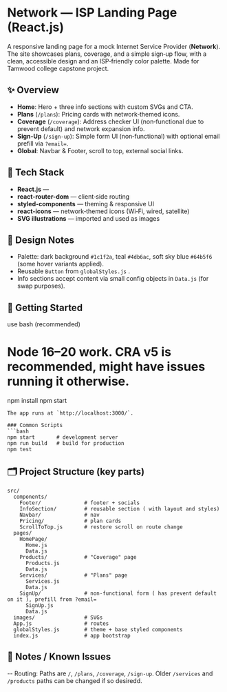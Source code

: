 # Network — ISP Landing Page (React.js)

A responsive landing page for a mock Internet Service Provider (**Network**). The site showcases plans, coverage, and a simple sign‑up flow, with a clean, accessible design and an ISP‑friendly color palette. Made for Tamwood college capstone project.

## ✨ Overview
- **Home**: Hero + three info sections with custom SVGs and CTA.
- **Plans** (`/plans`): Pricing cards with network‑themed icons.
- **Coverage** (`/coverage`): Address checker UI (non‑functional due to prevent default) and network expansion info.
- **Sign‑Up** (`/sign-up`): Simple form UI (non‑functional) with optional email prefill via `?email=`.
- **Global**: Navbar & Footer, scroll to top, external social links.

## 🧱 Tech Stack
- **React.js** — 
- **react-router-dom** — client‑side routing
- **styled-components** — theming & responsive UI
- **react-icons** — network‑themed icons (Wi‑Fi, wired, satellite)
- **SVG illustrations** — imported and used as images

## 🎨 Design Notes
- Palette: dark background `#1c1f2a`, teal `#4db6ac`, soft sky blue `#64b5f6` (some hover variants applied).
- Reusable `Button` from `globalStyles.js` .
- Info sections accept content via small config objects in `Data.js` (for swap purposes).

## 🚀 Getting Started
use bash (recommended)
# Node 16–20 work. CRA v5 is recommended, might have issues running it otherwise.
npm install
npm start
```
The app runs at `http://localhost:3000/`.

### Common Scripts
```bash
npm start       # development server
npm run build   # build for production
npm test 
```

## 🗂️ Project Structure (key parts)
```
src/
  components/
    Footer/              # footer + socials
    InfoSection/         # reusable section ( with layout and styles)
    Navbar/              # nav 
    Pricing/             # plan cards
    ScrollToTop.js       # restore scroll on route change
  pages/
    HomePage/
      Home.js
      Data.js            
    Products/            # "Coverage" page
      Products.js
      Data.js
    Services/            # "Plans" page
      Services.js
      Data.js
    SignUp/              # non-functional form ( has prevent default on it ), prefill from ?email=
      SignUp.js
      Data.js
  images/                # SVGs
  App.js                 # routes 
  globalStyles.js        # theme + base styled components
  index.js               # app bootstrap
```

## 📝 Notes / Known Issues
-- Routing: Paths are `/`, `/plans`, `/coverage`, `/sign-up`. Older `/services` and `/products` paths can be changed if so desiredd.

